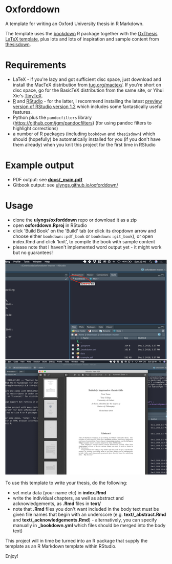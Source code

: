 # Oxforddown

A template for writing an Oxford University thesis in R Markdown.

The template uses the [bookdown](https://bookdown.org) R package together with the [OxThesis LaTeX template](https://github.com/mcmanigle/OxThesis), plus lots and lots of inspiration and sample content from [thesisdown](https://github.com/ismayc/thesisdown).

# Requirements
- LaTeX - if you're lazy and got sufficient disc space, just download and install the MacTeX distribution from [tug.org/mactex/](http://www.tug.org/mactex/). If you're short on disc space, go for the BasicTeX distribution from the same site, or Yihui Xie's [TinyTeX](https://yihui.name/tinytex/).
- [R](https://cran.rstudio.com) and [RStudio](https://www.rstudio.com/products/rstudio/download/) - for the latter, I recommend installing the latest [preview version of RStudio version 1.2](https://www.rstudio.com/products/rstudio/download/preview/) which includes some fantastically useful features.
- Python plus the `pandocfilters` library (https://github.com/jgm/pandocfilters) (for using pandoc filters to highlight corrections)
- a number of R packages (including `bookdown` and `thesisdown`) which should (hopefully) be automatically installed for you (if you don't have them already) when you knit this project for the first time in RStudio

# Example output
- PDF output: see [**docs/_main.pdf**](https://github.com/ulyngs/oxforddown/blob/master/docs/_main.pdf)
- Gitbook output: see [ulyngs.github.io/oxforddown/](https://ulyngs.github.io/oxforddown/)

# Usage
- clone the **ulyngs/oxforddown** repo or download it as a zip
- open **oxforddown.Rproj** in RStudio
- click 'Build Book' on the 'Build' tab (or click its dropdown arrow and choose either `bookdown::pdf_book` or `bookdown::git_book`), or open index.Rmd and click 'knit', to compile the book with sample content
- please note that I haven't implemented word output yet - it might work but no guarantees!

![](screenshots/build.png)
![](screenshots/compiled.png)

To use this template to write your thesis, do the following:
- set meta data (your name etc) in **index.Rmd**
- write the individual chapters, as well as abstract and acknowledgements, as **.Rmd** files in **text/**
- note that **.Rmd** files you don't want included in the body text must be given file names that begin with an underscore (e.g. **text/\_abstract.Rmd** and **text/\_acknowledgements.Rmd**) - alternatively, you can specify manually in **\_bookdown.yml** which files should be merged into the body text)

This project will in time be turned into an R package that supply the template as an R Markdown template within RStudio.

Enjoy!
